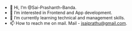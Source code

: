 - 👋 Hi, I’m @Sai-Prashanth-Banda.
- 👀 I’m interested in Frontend and App development.
- 🌱 I’m currently learning technical and management skills.
- 📫 How to reach me on mail. 
Mail - jsaiprathu@gmail.com.

<!---
Sai-Prashanth-Banda/Sai-Prashanth-Banda is a ✨ special ✨ repository because its `README.md` (this file) appears on your GitHub profile.
You can click the Preview link to take a look at your changes.
--->
